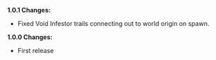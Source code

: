 **1.0.1 Changes:**

* Fixed Void Infestor trails connecting out to world origin on spawn.

**1.0.0 Changes:**

* First release